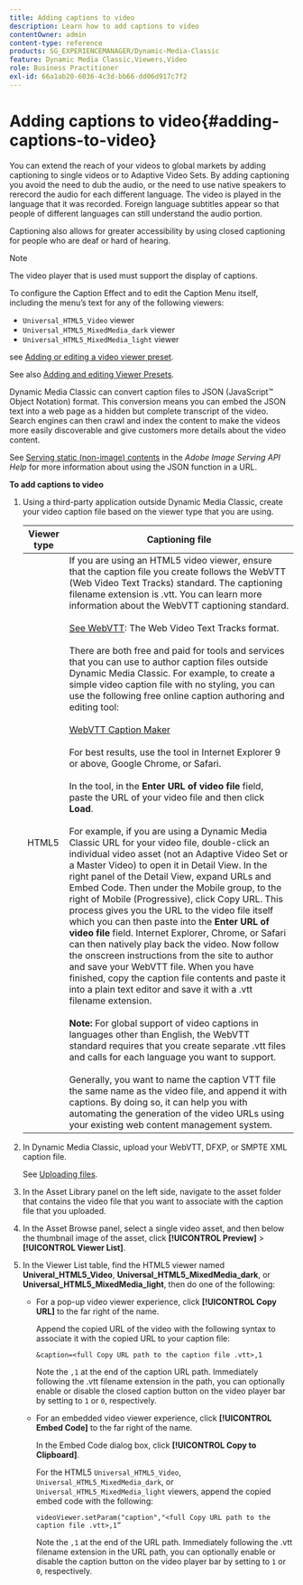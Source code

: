 ```yaml
---
title: Adding captions to video
description: Learn how to add captions to video
contentOwner: admin
content-type: reference
products: SG_EXPERIENCEMANAGER/Dynamic-Media-Classic
feature: Dynamic Media Classic,Viewers,Video
role: Business Practitioner
exl-id: 66a1ab20-6036-4c3d-bb66-dd06d917c7f2
---
```

# Adding captions to video{#adding-captions-to-video}

You can extend the reach of your videos to global markets by adding captioning to single videos or to Adaptive Video Sets. By adding captioning you avoid the need to dub the audio, or the need to use native speakers to rerecord the audio for each different language. The video is played in the language that it was recorded. Foreign language subtitles appear so that people of different languages can still understand the audio portion.

Captioning also allows for greater accessibility by using closed captioning for people who are deaf or hard of hearing.

>[!NOTE]
>
>The video player that is used must support the display of captions.

To configure the Caption Effect and to edit the Caption Menu itself, including the menu’s text for any of the following viewers:

* `Universal_HTML5_Video` viewer
* `Universal_HTML5_MixedMedia_dark` viewer
* `Universal_HTML5_MixedMedia_light` viewer

see [Adding or editing a video viewer preset](previewing-videos-video-viewer.md#adding_or_editing_a_video_viewer_preset).

See also [Adding and editing Viewer Presets](application-setup.md#adding_and_editing_viewer_presets).

Dynamic Media Classic can convert caption files to JSON (JavaScript™ Object Notation) format. This conversion means you can embed the JSON text into a web page as a hidden but complete transcript of the video. Search engines can then crawl and index the content to make the videos more easily discoverable and give customers more details about the video content.

See [Serving static (non-image) contents](https://experienceleague.adobe.com/docs/dynamic-media-developer-resources/image-serving-api/image-serving-api/c-serving-static-nonimage-contents.html?lang=en#image-serving-api) in the *Adobe Image Serving API Help* for more information about using the JSON function in a URL.

**To add captions to video**

1. Using a third-party application outside Dynamic Media Classic, create your video caption file based on the viewer type that you are using.

    |Viewer type|Captioning file|
    |--- |--- |
    |HTML5|If you are using an HTML5 video viewer, ensure that the caption file you create follows the WebVTT (Web Video Text Tracks) standard. The captioning filename extension is .vtt. You can learn more information about the WebVTT captioning standard.<br><br>[See WebVTT](https://w3c.github.io/webvtt/): The Web Video Text Tracks format. <br><br>There are both free and paid for tools and services that you can use to author caption files outside Dynamic Media Classic. For example, to create a simple video caption file with no styling, you can use the following free online caption authoring and editing tool: <br><br>[WebVTT Caption Maker](https://testdrive-archive.azurewebsites.net/Graphics/CaptionMaker/Default.html) <br><br>For best results, use the tool in Internet Explorer 9 or above, Google Chrome, or Safari. <br><br>In the tool, in the <b>Enter URL of video file</b> field, paste the URL of your video file and then click <b>Load</b>. <br><br>For example, if you are using a Dynamic Media Classic URL for your video file, double-click an individual video asset (not an Adaptive Video Set or a Master Video) to open it in Detail View. In the right panel of the Detail View, expand URLs and Embed Code. Then under the Mobile group, to the right of Mobile (Progressive), click Copy URL. This process gives you the URL to the video file itself which you can then paste into the <b>Enter URL of video file</b> field. Internet Explorer, Chrome, or Safari can then natively play back the video. Now follow the onscreen instructions from the site to author and save your WebVTT file. When you have finished, copy the caption file contents and paste it into a plain text editor and save it with a .vtt filename extension. <br><br><b>Note:</b> For global support of video captions in languages other than English, the WebVTT standard requires that you create separate .vtt files and calls for each language you want to support. <br><br>Generally, you want to name the caption VTT file the same name as the video file, and append it with captions. By doing so, it can help you with automating the generation of the video URLs using your existing web content management system.|

1. In Dynamic Media Classic, upload your WebVTT, DFXP, or SMPTE XML caption file.

   See [Uploading files](uploading-files.md#uploading_files).

1. In the Asset Library panel on the left side, navigate to the asset folder that contains the video file that you want to associate with the caption file that you uploaded.
1. In the Asset Browse panel, select a single video asset, and then below the thumbnail image of the asset, click **[!UICONTROL Preview]** > **[!UICONTROL Viewer List]**.
1. In the Viewer List table, find the HTML5 viewer named **Univeral_HTML5_Video**, **Universal_HTML5_MixedMedia_dark**, or **Universal_HTML5_MixedMedia_light**, then do one of the following:

    * For a pop-up video viewer experience, click **[!UICONTROL Copy URL]** to the far right of the name.

      Append the copied URL of the video with the following syntax to associate it with the copied URL to your caption file:

      `&caption=<full Copy URL path to the caption file .vtt>,1`

      Note the `,1` at the end of the caption URL path. Immediately following the .vtt filename extension in the path, you can optionally enable or disable the closed caption button on the video player bar by setting to `1` or `0`, respectively.
    
    * For an embedded video viewer experience, click **[!UICONTROL Embed Code]** to the far right of the name.

      In the Embed Code dialog box, click **[!UICONTROL Copy to Clipboard]**.

      For the HTML5 `Universal_HTML5_Video`, `Universal_HTML5_MixedMedia_dark`, or `Universal_HTML5_MixedMedia_light` viewers, append the copied embed code with the following:

      `videoViewer.setParam("caption","<full Copy URL path to the caption file .vtt>,1”`

      Note the `,1` at the end of the URL path. Immediately following the .vtt filename extension in the URL path, you can optionally enable or disable the caption button on the video player bar by setting to `1` or `0`, respectively.
